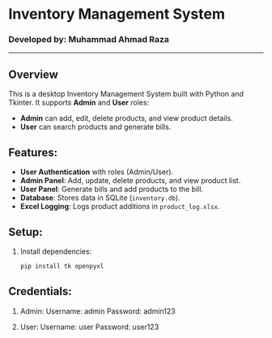 # Inventory Management System

### Developed by: Muhammad Ahmad Raza

---

## Overview
This is a desktop Inventory Management System built with Python and Tkinter. It supports **Admin** and **User** roles:
- **Admin** can add, edit, delete products, and view product details.
- **User** can search products and generate bills.

## Features:
- **User Authentication** with roles (Admin/User).
- **Admin Panel**: Add, update, delete products, and view product list.
- **User Panel**: Generate bills and add products to the bill.
- **Database**: Stores data in SQLite (`inventory.db`).
- **Excel Logging**: Logs product additions in `product_log.xlsx`.

## Setup:
1. Install dependencies:
   ```bash
   pip install tk openpyxl
## Credentials:
1. Admin:
Username: admin
Password: admin123

2. User:
Username: user
Password: user123
